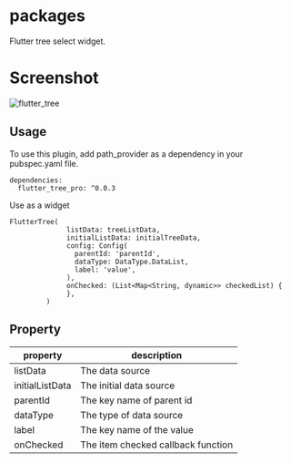 # packages

Flutter tree select widget.

# Screenshot

![flutter_tree](https://user-images.githubusercontent.com/22675676/136653434-133b7e4a-fa57-463c-a11a-64a8711c9de9.gif)

## Usage
To use this plugin, add path_provider as a dependency in your pubspec.yaml file.
```aidl
dependencies:
  flutter_tree_pro: ^0.0.3
```
Use as a widget
```aidl
FlutterTree(
              listData: treeListData,
              initialListData: initialTreeData,
              config: Config(
                parentId: 'parentId',
                dataType: DataType.DataList,
                label: 'value',
              ),
              onChecked: (List<Map<String, dynamic>> checkedList) {
              },
         )
```

## Property
| property | description |
| --- | --- |
| listData | The data source |
| initialListData | The initial data source |
| parentId | The key name of parent id |
| dataType | The type of data source |
| label | The key name of the value |
| onChecked | The item checked callback function |